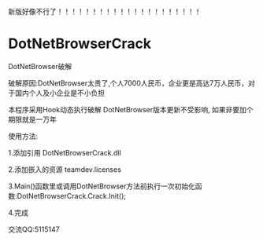 新版好像不行了！！！！！！！！！！！！！！！！！！！！！

# DotNetBrowserCrack
 DotNetBrowser破解

 破解原因:DotNetBrowser太贵了,个人7000人民币，企业更是高达7万人民币，对于国内个人及小企业是不小负担

 本程序采用Hook动态执行破解 DotNetBrowser版本更新不受影响, 如果非要加个期限就是一万年

使用方法:

1.添加引用  DotNetBrowserCrack.dll

2.添加嵌入的资源 teamdev.licenses

3.Main()函数里或调用DotNetBrowser方法前执行一次初始化函数:DotNetBrowserCrack.Crack.Init();

4.完成

交流QQ:5115147

